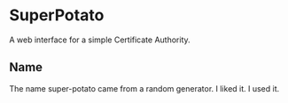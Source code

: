 # SuperPotato

A web interface for a simple Certificate Authority.

## Name

The name super-potato came from a random generator. I liked it. I used it.
